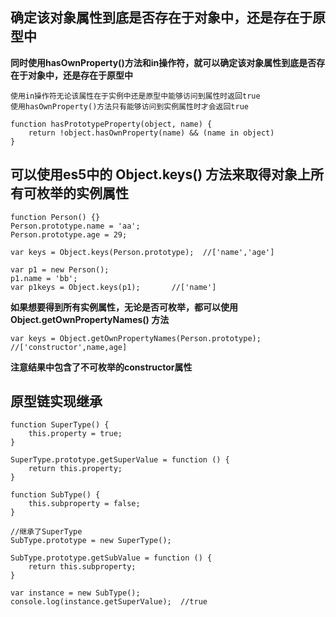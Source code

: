 ## 确定该对象属性到底是否存在于对象中，还是存在于原型中

**同时使用hasOwnProperty()方法和in操作符，就可以确定该对象属性到底是否存在于对象中，还是存在于原型中**

    使用in操作符无论该属性在于实例中还是原型中能够访问到属性时返回true
    使用hasOwnProperty()方法只有能够访问到实例属性时才会返回true

    function hasPrototypeProperty(object, name) {
        return !object.hasOwnProperty(name) && (name in object)
    }

## 可以使用es5中的 Object.keys() 方法来取得对象上所有可枚举的实例属性

    function Person() {}
    Person.prototype.name = 'aa';
    Person.prototype.age = 29;

    var keys = Object.keys(Person.prototype);  //['name','age']

    var p1 = new Person();
    p1.name = 'bb';
    var p1keys = Object.keys(p1);       //['name']

**如果想要得到所有实例属性，无论是否可枚举，都可以使用 Object.getOwnPropertyNames() 方法**

    var keys = Object.getOwnPropertyNames(Person.prototype);  //['constructor',name,age]

**注意结果中包含了不可枚举的constructor属性**

## 原型链实现继承

    function SuperType() {
        this.property = true;
    }

    SuperType.prototype.getSuperValue = function () {
        return this.property;
    }

    function SubType() {
        this.subproperty = false;
    }

    //继承了SuperType
    SubType.prototype = new SuperType();

    SubType.prototype.getSubValue = function () {
        return this.subproperty;
    }

    var instance = new SubType();
    console.log(instance.getSuperValue);  //true